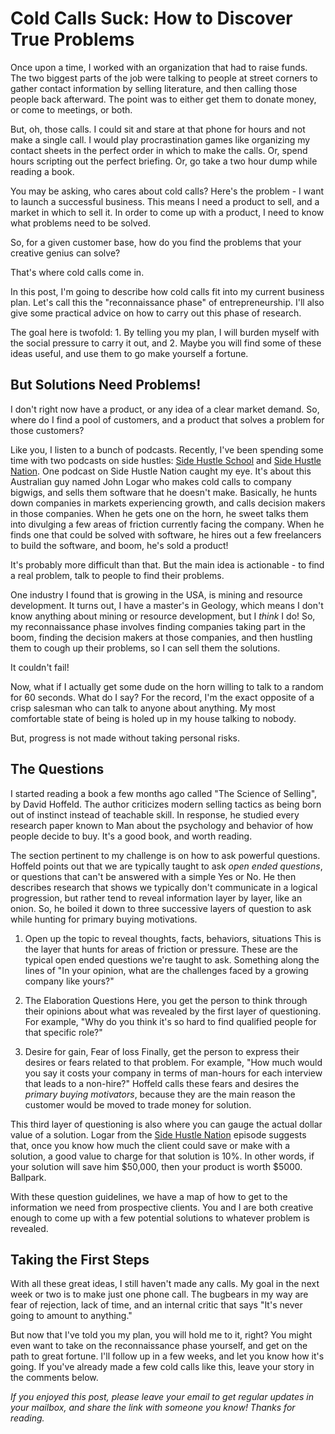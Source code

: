 Cold Calls Suck: How to Discover True Problems
==============================================

Once upon a time, I worked with an organization that had to raise funds.  The two biggest parts of the job were talking to people at street corners to gather contact information by selling literature, and then calling those people back afterward.  The point was to either get them to donate money, or come to meetings, or both.

But, oh, those calls.  I could sit and stare at that phone for hours and not make a single call.  I would play procrastination games like organizing my contact sheets in the perfect order in which to make the calls.  Or, spend hours scripting out the perfect briefing.  Or, go take a two hour dump while reading a book.

You may be asking, who cares about cold calls?  Here's the problem - I want to launch a successful business.  This means I need a product to sell, and a market in which to sell it.  In order to come up with a product, I need to know what problems need to be solved.

So, for a given customer base, how do you find the problems that your creative genius can solve?

That's where cold calls come in.

In this post, I'm going to describe how cold calls fit into my current business plan.  Let's call this the "reconnaissance phase" of entrepreneurship.  I'll also give some practical advice on how to carry out this phase of research.

The goal here is twofold: 1. By telling you my plan, I will burden myself with the social pressure to carry it out, and 2. Maybe you will find some of these ideas useful, and use them to go make yourself a fortune.

## But Solutions Need Problems!

I don't right now have a product, or any idea of a clear market demand.  So, where do I find a pool of customers, and a product that solves a problem for those customers?

Like you, I listen to a bunch of podcasts.  Recently, I've been spending some time with two podcasts on side hustles:  [Side Hustle School](https://sidehustleschool.com/podcasts/) and [Side Hustle Nation](https://www.sidehustlenation.com/software-pre-sales/).  One podcast on Side Hustle Nation caught my eye.  It's about this Australian guy named John Logar who makes cold calls to company bigwigs, and sells them software that he doesn't make.  Basically, he hunts down companies in markets experiencing growth, and calls decision makers in those companies.  When he gets one on the horn, he sweet talks them into divulging a few areas of friction currently facing the company.  When he finds one that could be solved with software, he hires out a few freelancers to build the software, and boom, he's sold a product!

It's probably more difficult than that.  But the main idea is actionable - to find a real problem, talk to people to find their problems.

One industry I found that is growing in the USA, is mining and resource development.  It turns out, I have a master's in Geology, which means I don't know anything about mining or resource development, but I *think* I do!  So, my reconnaissance phase involves finding companies taking part in the boom, finding the decision makers at those companies, and then hustling them to cough up their problems, so I can sell them the solutions.

It couldn't fail!

Now, what if I actually get some dude on the horn willing to talk to a random for 60 seconds.  What do I say?  For the record, I'm the exact opposite of a crisp salesman who can talk to anyone about anything.  My most comfortable state of being is holed up in my house talking to nobody.

But, progress is not made without taking personal risks.

## The Questions

I started reading a book a few months ago called "The Science of Selling", by David Hoffeld.  The author criticizes modern selling tactics as being born out of instinct instead of teachable skill.  In response, he studied every research paper known to Man about the psychology and behavior of how people decide to buy.  It's a good book, and worth reading.

The section pertinent to my challenge is on how to ask powerful questions.  Hoffeld points out that we are typically taught to ask _open ended questions_, or questions that can't be answered with a simple Yes or No.  He then describes research that shows we typically don't communicate in a logical progression, but rather tend to reveal information layer by layer, like an onion.  So, he boiled it down to three successive layers of question to ask while hunting for primary buying motivations.

1. Open up the topic to reveal thoughts, facts, behaviors, situations
This is the layer that hunts for areas of friction or pressure.  These are the typical open ended questions we're taught to ask.  Something along the lines of "In your opinion, what are the challenges faced by a growing company like yours?"

2. The Elaboration Questions
Here, you get the person to think through their opinions about what was revealed by the first layer of questioning.  For example, "Why do you think it's so hard to find qualified people for that specific role?"

3. Desire for gain, Fear of loss
Finally, get the person to express their desires or fears related to that problem.  For example, "How much would you say it costs your company in terms of man-hours for each interview that leads to a non-hire?"  Hoffeld calls these fears and desires the _primary buying motivators_, because they are the main reason the customer would be moved to trade money for solution.

This third layer of questioning is also where you can gauge the actual dollar value of a solution.  Logar from the [Side Hustle Nation](https://www.sidehustlenation.com/software-pre-sales/) episode suggests that, once you know how much the client could save or make with a solution, a good value to charge for that solution is 10%.  In other words, if your solution will save him $50,000, then your product is worth $5000.  Ballpark.

With these question guidelines, we have a map of how to get to the information we need from prospective clients.  You and I are both creative enough to come up with a few potential solutions to whatever problem is revealed.

## Taking the First Steps

With all these great ideas, I still haven't made any calls.  My goal in the next week or two is to make just one phone call.  The bugbears in my way are fear of rejection, lack of time, and an internal critic that says "It's never going to amount to anything."

But now that I've told you my plan, you will hold me to it, right?  You might even want to take on the reconnaissance phase yourself, and get on the path to great fortune.  I'll follow up in a few weeks, and let you know how it's going.  If you've already made a few cold calls like this, leave your story in the comments below.

_If you enjoyed this post, please leave your email to get regular updates in your mailbox, and share the link with someone you know!  Thanks for reading._

